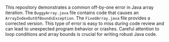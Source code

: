 This repository demonstrates a common off-by-one error in Java array iteration. The `BuggyArray.java` file contains code that causes an `ArrayIndexOutOfBoundsException`.  The `FixedArray.java` file provides a corrected version. This type of error is easy to miss during code review and can lead to unexpected program behavior or crashes. Careful attention to loop conditions and array bounds is crucial for writing robust Java code.